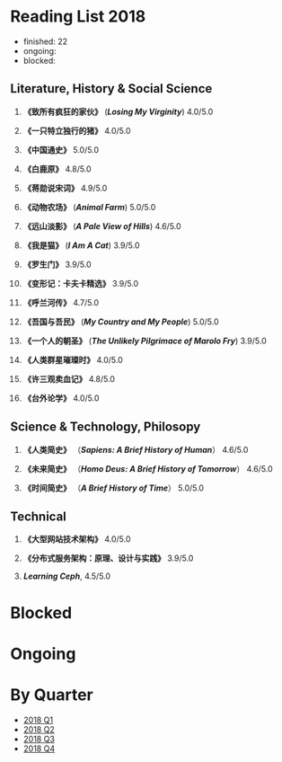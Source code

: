 Reading List 2018
========================

* finished: 22
* ongoing:
* blocked:

## Literature, History & Social Science

1. **《致所有疯狂的家伙》** (***Losing My Virginity***) 4.0/5.0

1. **《一只特立独行的猪》** 4.0/5.0

1. **《中国通史》**  5.0/5.0

1. **《白鹿原》**  4.8/5.0

1. **《蒋勋说宋词》**  4.9/5.0

1. **《动物农场》** (***Animal Farm***)  5.0/5.0

1. **《远山淡影》** (***A Pale View of Hills***) 4.6/5.0

1. **《我是猫》** (***I Am A Cat***) 3.9/5.0

1. **《罗生门》** 3.9/5.0

1. **《变形记：卡夫卡精选》** 3.9/5.0

1. **《呼兰河传》** 4.7/5.0

1. **《吾国与吾民》** (***My Country and My People***) 5.0/5.0

1. **《一个人的朝圣》** (***The Unlikely Pilgrimace of Marolo Fry***) 3.9/5.0

1. **《人类群星璀璨时》** 4.0/5.0

1. **《许三观卖血记》** 4.8/5.0

1. **《台外论学》** 4.0/5.0

## Science & Technology, Philosopy

1. **《人类简史》** （***Sapiens: A Brief History of Human***） 4.6/5.0

1. **《未来简史》** （***Homo Deus: A Brief History of Tomorrow***） 4.6/5.0

1. **《时间简史》** （***A Brief History of Time***） 5.0/5.0

## Technical

1. **《大型网站技术架构》** 4.0/5.0

1. **《分布式服务架构：原理、设计与实践》** 3.9/5.0

1. ***Learning Ceph***, 4.5/5.0

# Blocked

# Ongoing

# By Quarter
- [2018 Q1](2018_Q1.md)
- [2018 Q2](2018_Q2.md)
- [2018 Q3](2018_Q3.md)
- [2018 Q4](2018_Q4.md)
